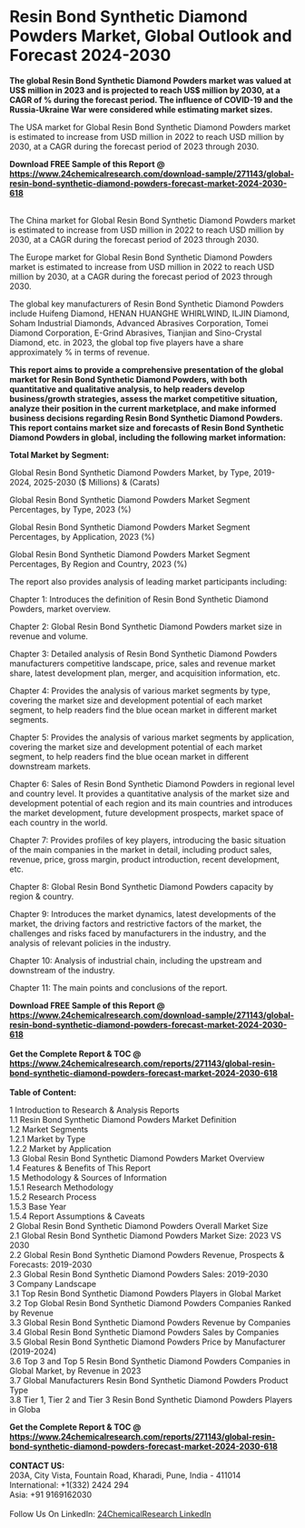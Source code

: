 <h1>Resin Bond Synthetic Diamond Powders Market, Global Outlook and Forecast 2024-2030</h1><p><strong>The global Resin Bond Synthetic Diamond Powders market was valued at US$ million in 2023 and is projected to reach US$ million by 2030, at a CAGR of % during the forecast period. The influence of COVID-19 and the Russia-Ukraine War were considered while estimating market sizes.</strong></p><p>
</p><p>The USA market for Global Resin Bond Synthetic Diamond Powders market is estimated to increase from USD million in 2022 to reach USD million by 2030, at a CAGR during the forecast period of 2023 through 2030.</p><div><b>Download FREE Sample of this Report @ 
            <a href="https://www.24chemicalresearch.com/download-sample/271143/global-resin-bond-synthetic-diamond-powders-forecast-market-2024-2030-618">
            https://www.24chemicalresearch.com/download-sample/271143/global-resin-bond-synthetic-diamond-powders-forecast-market-2024-2030-618</a></b></div><br><p>
</p><p>The China market for Global Resin Bond Synthetic Diamond Powders market is estimated to increase from USD million in 2022 to reach USD million by 2030, at a CAGR during the forecast period of 2023 through 2030.</p><p>
</p><p>The Europe market for Global Resin Bond Synthetic Diamond Powders market is estimated to increase from USD million in 2022 to reach USD million by 2030, at a CAGR during the forecast period of 2023 through 2030.</p><p>
</p><p>The global key manufacturers of Resin Bond Synthetic Diamond Powders include Huifeng Diamond, HENAN HUANGHE WHIRLWIND, ILJIN Diamond, Soham Industrial Diamonds, Advanced Abrasives Corporation, Tomei Diamond Corporation, E-Grind Abrasives, Tianjian and Sino-Crystal Diamond, etc. in 2023, the global top five players have a share approximately % in terms of revenue.</p><p>
<strong>This report aims to provide a comprehensive presentation of the global market for Resin Bond Synthetic Diamond Powders, with both quantitative and qualitative analysis, to help readers develop business/growth strategies, assess the market competitive situation, analyze their position in the current marketplace, and make informed business decisions regarding Resin Bond Synthetic Diamond Powders. This report contains market size and forecasts of Resin Bond Synthetic Diamond Powders in global, including the following market information:</strong></p><p>
</p><p>
<strong>Total Market by Segment:</strong></p><p>
Global Resin Bond Synthetic Diamond Powders Market, by Type, 2019-2024, 2025-2030 ($ Millions) &amp; (Carats)</p><p>
Global Resin Bond Synthetic Diamond Powders Market Segment Percentages, by Type, 2023 (%)</p><p>
</p><p>
Global Resin Bond Synthetic Diamond Powders Market Segment Percentages, by Application, 2023 (%)</p><p>
</p><p>
Global Resin Bond Synthetic Diamond Powders Market Segment Percentages, By Region and Country, 2023 (%)</p><p>
</p><p>
The report also provides analysis of leading market participants including:</p><p>
</p><p>
</p><p>
Chapter 1: Introduces the definition of Resin Bond Synthetic Diamond Powders, market overview.</p><p>
Chapter 2: Global Resin Bond Synthetic Diamond Powders market size in revenue and volume.</p><p>
Chapter 3: Detailed analysis of Resin Bond Synthetic Diamond Powders manufacturers competitive landscape, price, sales and revenue market share, latest development plan, merger, and acquisition information, etc.</p><p>
Chapter 4: Provides the analysis of various market segments by type, covering the market size and development potential of each market segment, to help readers find the blue ocean market in different market segments.</p><p>
Chapter 5: Provides the analysis of various market segments by application, covering the market size and development potential of each market segment, to help readers find the blue ocean market in different downstream markets.</p><p>
Chapter 6: Sales of Resin Bond Synthetic Diamond Powders in regional level and country level. It provides a quantitative analysis of the market size and development potential of each region and its main countries and introduces the market development, future development prospects, market space of each country in the world.</p><p>
Chapter 7: Provides profiles of key players, introducing the basic situation of the main companies in the market in detail, including product sales, revenue, price, gross margin, product introduction, recent development, etc.</p><p>
Chapter 8: Global Resin Bond Synthetic Diamond Powders capacity by region &amp; country.</p><p>
Chapter 9: Introduces the market dynamics, latest developments of the market, the driving factors and restrictive factors of the market, the challenges and risks faced by manufacturers in the industry, and the analysis of relevant policies in the industry.</p><p>
Chapter 10: Analysis of industrial chain, including the upstream and downstream of the industry.</p><p>
Chapter 11: The main points and conclusions of the report.</p><div><b>Download FREE Sample of this Report @ 
            <a href="https://www.24chemicalresearch.com/download-sample/271143/global-resin-bond-synthetic-diamond-powders-forecast-market-2024-2030-618">
            https://www.24chemicalresearch.com/download-sample/271143/global-resin-bond-synthetic-diamond-powders-forecast-market-2024-2030-618</a></b></div><br><div><b>Get the Complete Report & TOC @ 
            <a href="https://www.24chemicalresearch.com/reports/271143/global-resin-bond-synthetic-diamond-powders-forecast-market-2024-2030-618">
            https://www.24chemicalresearch.com/reports/271143/global-resin-bond-synthetic-diamond-powders-forecast-market-2024-2030-618</a></b></div><br>
            <b>Table of Content:</b><p>1 Introduction to Research & Analysis Reports<br />
    1.1 Resin Bond Synthetic Diamond Powders Market Definition<br />
    1.2 Market Segments<br />
        1.2.1 Market by Type<br />
        1.2.2 Market by Application<br />
    1.3 Global Resin Bond Synthetic Diamond Powders Market Overview<br />
    1.4 Features & Benefits of This Report<br />
    1.5 Methodology & Sources of Information<br />
        1.5.1 Research Methodology<br />
        1.5.2 Research Process<br />
        1.5.3 Base Year<br />
        1.5.4 Report Assumptions & Caveats<br />
2 Global Resin Bond Synthetic Diamond Powders Overall Market Size<br />
    2.1 Global Resin Bond Synthetic Diamond Powders Market Size: 2023 VS 2030<br />
    2.2 Global Resin Bond Synthetic Diamond Powders Revenue, Prospects & Forecasts: 2019-2030<br />
    2.3 Global Resin Bond Synthetic Diamond Powders Sales: 2019-2030<br />
3 Company Landscape<br />
    3.1 Top Resin Bond Synthetic Diamond Powders Players in Global Market<br />
    3.2 Top Global Resin Bond Synthetic Diamond Powders Companies Ranked by Revenue<br />
    3.3 Global Resin Bond Synthetic Diamond Powders Revenue by Companies<br />
    3.4 Global Resin Bond Synthetic Diamond Powders Sales by Companies<br />
    3.5 Global Resin Bond Synthetic Diamond Powders Price by Manufacturer (2019-2024)<br />
    3.6 Top 3 and Top 5 Resin Bond Synthetic Diamond Powders Companies in Global Market, by Revenue in 2023<br />
    3.7 Global Manufacturers Resin Bond Synthetic Diamond Powders Product Type<br />
    3.8 Tier 1, Tier 2 and Tier 3 Resin Bond Synthetic Diamond Powders Players in Globa</p><div><b>Get the Complete Report & TOC @ 
            <a href="https://www.24chemicalresearch.com/reports/271143/global-resin-bond-synthetic-diamond-powders-forecast-market-2024-2030-618">
            https://www.24chemicalresearch.com/reports/271143/global-resin-bond-synthetic-diamond-powders-forecast-market-2024-2030-618</a></b></div><br><b>CONTACT US:</b><br>
            203A, City Vista, Fountain Road, Kharadi, Pune, India - 411014<br>
            International: +1(332) 2424 294<br>
            Asia: +91 9169162030 <br><br>
            Follow Us On LinkedIn: <a href="https://www.linkedin.com/company/24chemicalresearch/">24ChemicalResearch LinkedIn</a>